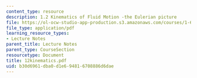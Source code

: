 ```yaml
---
content_type: resource
description: 1.2 Kinematics of Fluid Motion -the Eulerian picture
file: https://ol-ocw-studio-app-production.s3.amazonaws.com/courses/1-63-advanced-fluid-dynamics-of-the-environment-fall-2002/b30d6961dba0d1e694816708886d6dae_12kinematics.pdf
file_type: application/pdf
learning_resource_types:
- Lecture Notes
parent_title: Lecture Notes
parent_type: CourseSection
resourcetype: Document
title: 12kinematics.pdf
uid: b30d6961-dba0-d1e6-9481-6708886d6dae
---
```

